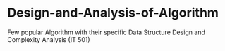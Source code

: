 # Design-and-Analysis-of-Algorithm
Few popular Algorithm with their specific Data Structure Design and Complexity Analysis (IT 501)
